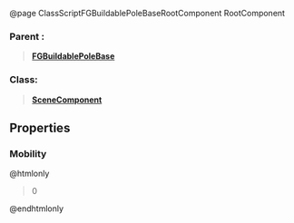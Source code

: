 @page ClassScriptFGBuildablePoleBaseRootComponent RootComponent
### Parent :
<b><a href="_class_script_f_g_buildable_pole_base.html"><blockquote>FGBuildablePoleBase</blockquote></a></b>
### Class:
<b><a href="_class_script_scene_component.html"><blockquote>SceneComponent</blockquote></a></b>
## Properties
### Mobility
@htmlonly
<blockquote>0</blockquote>
@endhtmlonly

